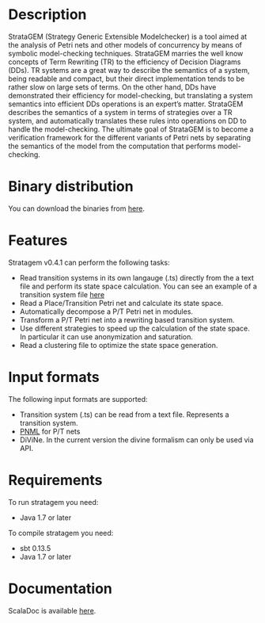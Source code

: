 Description
===========

StrataGEM (Strategy Generic Extensible Modelchecker) is a tool aimed at the analysis of Petri nets and other models of concurrency by means of symbolic model-checking techniques. StrataGEM marries the well know concepts of Term Rewriting (TR) to the efficiency of Decision Diagrams (DDs). TR systems are a great way to describe the semantics of a system, being readable and compact, but their direct implementation tends to be rather slow on large sets of terms. On the other hand, DDs have demonstrated their efficiency for model-checking, but translating a system semantics into efficient DDs operations is an expert’s matter. StrataGEM describes the semantics of a system in terms of strategies over a TR system, and automatically translates these rules into operations on DD to handle the model-checking. The ultimate goal of StrataGEM is to become a verification framework for the different variants of Petri nets by separating the semantics of the model from the computation that performs model-checking.

Binary distribution
===================

You can download the binaries from [here](https://sourceforge.net/projects/stratagem-mc/).

Features
========

Stratagem v0.4.1 can perform the following tasks:

- Read transition systems in its own langauge (.ts) directly from the a text file and perform its state space calculation. You can see an example of a transition system file [here](https://github.com/mundacho/stratagem/blob/master/stratagem/resources/philo.ts)
- Read a Place/Transition Petri net and calculate its state space.
- Automatically decompose a P/T Petri net in modules.
- Transform a P/T Petri net into a rewriting based transition system.
- Use different strategies to speed up the calculation of the state space. In particular it can use anonymization and saturation.
- Read a clustering file to optimize the state space generation.

Input formats
=============

The following input formats are supported:

- Transition system (.ts) can be read from a text file. Represents a transition system.
- [PNML](http://www.pnml.org) for P/T nets
- DiViNe. In the current version the divine formalism can only be used via API.


Requirements
============

To run stratagem you need:

- Java 1.7 or later

To compile stratagem you need:

- sbt 0.13.5
- Java 1.7 or later

Documentation
=============

ScalaDoc is available [here](http://alpina.unige.ch/jenkins/job/stratagem/javadoc/?#package).
